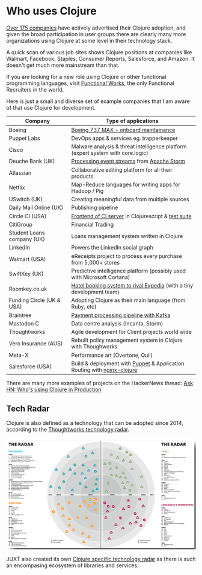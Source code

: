 # Who uses Clojure

[Over 175 companies](http://clojure.org/community/companies) have actively advertised their Clojure adoption, and given the broad participation in user groups there are clearly many more organizations using Clojure at some level in their technology stack. 

A quick scan of various job sites shows Clojure positions at companies like Walmart, Facebook, Staples, Consumer Reports, Salesforce, and Amazon. It doesn't get much more mainstream than that. 

If you are looking for a new role using Clojure or other functional programming languages, visit [Functional Works](http://functionalworks.com), the only Functional Recruiters in the world.

Here is just a small and diverse set of example companies that I am aware of that use Clojure for development.

| Company                    | Type of applications                                                                                                                                                       |
| -----------------------    | -------------------------------------                                                                                                                                      |
| Boeing                     | [Boeing 737 MAX - onboard maintainance](https://www.youtube.com/watch?v=iUC7noGU1mQ)                                                                                       |
| Puppet Labs                | DevOps apps & services eg. trapperkeeper                                                                                                                                                                           |
| Cisco                      | Malware analysis & threat intelligence platform (expert system with core.logic)                                                                                            |
| Deuche Bank (UK)           | [Processing event streams](http://blog.malcolmsparks.com/) from [Apache Storm](https://storm.apache.org/)                                                                  |
| Atlassian                  | Collaborative editing platform for all their products                                                                                                                      |
| Netflix                    | Map-Reduce languages for writing apps for Hadoop / Pig                                                                                                                     |
| USwitch (UK)               | Creating meaningful data from multiple sources                                                                                                                             |
| Daily Mail Online (UK)     | Publishing pipeline                                                                                                                                                        |
| Circle CI (USA)            | [Frontend of CI server](https://github.com/circleci/frontend) in Clojurescript & [test suite](https://circleci.com/blog/rewriting-your-test-suite-in-clojure-in-24-hours/) |
| CitiGroup                  | Financial Trading                                                                                                                                                          |
| Student Loans company (UK) | Loans management system written in Clojure                                                                                                                                 |
| LinkedIn                   | Powers the LinkedIn social graph                                                                                                                                           |
| Walmart (USA)              | eReceipts project to process every purchase from 5,000+ stores                                                                                                             |
| SwiftKey (UK)              | Predictive intelligence platform (possibly used with Microsoft Cortana)                                                                                                    |
| Roomkey.co.uk              | [Hotel booking system to rival Expedia](http://www.colinsteele.org/post/23103789647/against-the-grain-aws-clojure-startup) (with a tiny development team)                  |
| Funding Circle (UK & USA)  | Adopting Clojure as their main language (from Ruby, etc)                                                                                                                   |
| Braintree                  | [Payment processing pipeline with Kafka](https://www.youtube.com/watch?v=0D3jev1E5ks)                                                                                      |
| Mastodon C                 | Data centre analysis (Incanta, Storm)                                                                                                                                      |
| Thoughtworks               | Agile development for Client projects world wide                                                                                                                           |
| Vero Insurance (AUS)       | Rebuilt policy management system in Clojure with Thoughworks                                                                                                               |
| Meta-X                     | Performance art (Overtone, Quil)                                                                                                                                           |
| Salesforce (USA)           | Build & deployment with [Puppet](https://github.com/puppetlabs/puppetserver) & Application Routing with [nginx-clojure](https://nginx-clojure.github.io)                   |

There are many more examples of projects on the HackerNews thread: [Ask HN: Who's using Clojure in Production](https://news.ycombinator.com/item?id=8549823)


## Tech Radar

Clojure is also defined as a technology that can be adopted since 2014, according to the [Thoughtworks technology radar](https://www.thoughtworks.com/radar/languages-and-frameworks/clojure).

[![Thoughtworks Technology Radar](/images/thoughtworks-tech-radar.png)](https://www.thoughtworks.com/radar/languages-and-frameworks/clojure)

JUXT also created its own [Clojure specific technology radar](https://juxt.pro/radar.html) as there is such an encompasing ecosystem of libraries and services.
